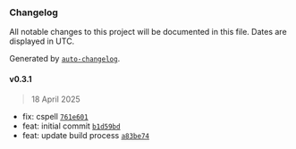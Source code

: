 ### Changelog

All notable changes to this project will be documented in this file. Dates are displayed in UTC.

Generated by [`auto-changelog`](https://github.com/CookPete/auto-changelog).

#### v0.3.1

> 18 April 2025

- fix: cspell [`761e601`](https://github.com/datr-tech/parcel-model-schemas-freight/commit/761e6017250cae9268e961b9e696a6219c2dd689)
- feat: initial commit [`b1d59bd`](https://github.com/datr-tech/parcel-model-schemas-freight/commit/b1d59bd57f4bf4853ad475543e2b9a006234ef48)
- feat: update build process [`a83be74`](https://github.com/datr-tech/parcel-model-schemas-freight/commit/a83be74e061e4b17c469f7b6c7dc1fd3b371a5f5)
